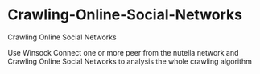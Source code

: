 # Crawling-Online-Social-Networks
Crawling Online Social Networks

Use Winsock Connect one or more peer from the nutella network and Crawling Online Social Networks to analysis the whole crawling algorithm

